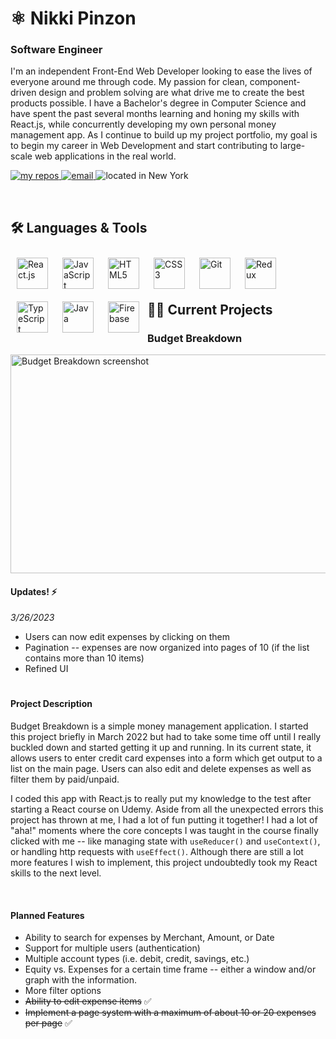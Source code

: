 <h1>⚛ Nikki Pinzon</h1>

### Software Engineer

<p>I'm an independent Front-End Web Developer looking to ease the lives of everyone around me through code. My passion for clean, component-driven design and problem solving are what drive me to create the best products possible. I have a Bachelor's degree in Computer Science and have spent the past several months learning and honing my skills with React.js, while concurrently developing my own personal money management app. As I continue to build up my project portfolio, my goal is to begin my career in Web Development and start contributing to large-scale web applications in the real world.</p>

<!-- Badges -->
<p>
  <a href="https://github.com/npinzon1994?tab=repositories">
    <img alt="my repos" title="My Repositories" src="https://custom-icon-badges.demolab.com/badge/-My%20Repos-439D4B?style=for-the-badge&logoColor=white&logo=repo"/>
  </a>
  <a href="mailto:npinzon1994@gmail.com">
    <img alt="email" title="Shoot me an Email" src="https://custom-icon-badges.demolab.com/badge/-npinzon1994@gmail.com-28A0EF?style=for-the-badge&logo=mention&logoColor=white"/>
  </a>
  <a>
    <img alt="located in New York" title="Lives in New York" src="https://custom-icon-badges.demolab.com/badge/New_York-USA-9564D8?style=for-the-badge&logo=location&logoColor=white"/>
  </a>
</p>

<br/>

## 🛠 Languages & Tools
<p>
  <img align="left" alt="React.js" width="50px" style="padding: 10px;" src="https://cdn.jsdelivr.net/gh/devicons/devicon/icons/react/react-original.svg" />
  <img align="left" alt="JavaScript" width="50px" style="padding: 10px;" src="https://cdn.jsdelivr.net/gh/devicons/devicon/icons/javascript/javascript-original.svg" />
  <img align="left" alt="HTML5" width="50px" style="padding: 10px;" src="https://cdn.jsdelivr.net/gh/devicons/devicon/icons/html5/html5-original.svg" />
  <img align="left" alt="CSS3" width="50px" style="padding: 10px;" src="https://cdn.jsdelivr.net/gh/devicons/devicon/icons/css3/css3-original.svg" />
  <img align="left" alt="Git" width="50px" style="padding: 10px;" src="https://cdn.jsdelivr.net/gh/devicons/devicon/icons/git/git-original.svg" />
  <img align="left" alt="Redux" width="50px" style="padding: 10px;" src="https://cdn.jsdelivr.net/gh/devicons/devicon/icons/redux/redux-original.svg" />
  <img align="left" alt="TypeScript" width="50px" style="padding: 10px;" src="https://cdn.jsdelivr.net/gh/devicons/devicon/icons/typescript/typescript-original.svg" />
  <img align="left" alt="Java" width="50px" style="padding: 10px;" src="https://cdn.jsdelivr.net/gh/devicons/devicon/icons/java/java-original.svg" />
  <img align="left" alt="Firebase" width="50px" style="padding: 10px;" src="https://cdn.jsdelivr.net/gh/devicons/devicon/icons/firebase/firebase-plain.svg" />
</p><br /><br /><br />

## 👩‍💻 Current Projects

### Budget Breakdown

<a href="https://github.com/npinzon1994/budget-breakdown"><img src="https://user-images.githubusercontent.com/22157316/227803604-8d6b1cd5-db8e-415f-8c04-72b722b06dee.png" alt="Budget Breakdown screenshot" height="350px" width="550px"/></a>

#### Updates! ⚡

*3/26/2023*
- Users can now edit expenses by clicking on them
- Pagination -- expenses are now organized into pages of 10 (if the list contains more than 10 items)
- Refined UI
#

#### Project Description
Budget Breakdown is a simple money management application. I started this project briefly in March 2022 but had to take some time off until I really buckled down and started getting it up and running. In its current state, it allows users to enter credit card expenses into a form which get output to a list on the main page. Users can also edit and delete expenses as well as filter them by paid/unpaid.  
  
I coded this app with React.js to really put my knowledge to the test after starting a React course on Udemy. Aside from all the unexpected errors this project has thrown at me, I had a lot of fun putting it together! I had a lot of "aha!" moments where the core concepts I was taught in the course finally clicked with me -- like managing state with ```useReducer()``` and ```useContext()```, or handling http requests with ```useEffect()```. Although there are still a lot more features I wish to implement, this project undoubtedly took my React skills to the next level.

<br />

#### Planned Features
- Ability to search for expenses by Merchant, Amount, or Date
- Support for multiple users (authentication)
- Multiple account types (i.e. debit, credit, savings, etc.)
- Equity vs. Expenses for a certain time frame -- either a window and/or graph with the information.
- More filter options
- ~~Ability to edit expense items~~ ✅
- ~~Implement a page system with a maximum of about 10 or 20 expenses per page~~ ✅

<!--
**npinzon1994/npinzon1994** is a ✨ _special_ ✨ repository because its `README.md` (this file) appears on your GitHub profile.

Here are some ideas to get you started:

- 🌱 I’m currently learning ...
- 👯 I’m looking to collaborate on ...
- 🤔 I’m looking for help with ...
- 💬 Ask me about ...
- 📫 How to reach me: ...
- 😄 Pronouns: ...
- ⚡ Fun fact: ...
-->
